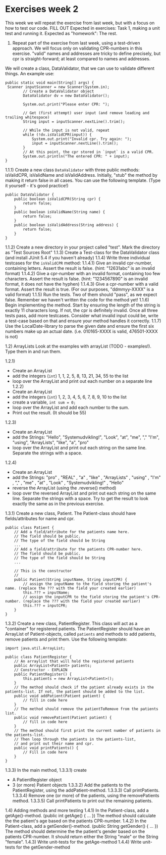 # Exercises week 2

This week we will repeat the exercise from last week, but with a focus on how to test our code.
FILL OUT
Expected in exercises: Task 1, making a unit test and running it.
Expected as "homework": The rest.

1) Repeat part of the exercise from last week, using a test-driven approach.
We will focus only on validating CPR-numbers in this exercise. "valid" names and addresses are tricky to define precisely, but cpr is straight-forward; at least compared to names and addresses.

We will create a class, DataValidator, that we can use to validate different things.
An example use:

```
public static void main(String[] args) {
 Scanner inputScanner = new Scanner(System.in);
        // Create a DataValidator object
        DataValidator dv = new DataValidator();

        System.out.print("Please enter CPR: ");

        // Get (first attempt) user input (and remove leading and trailing whitespace)
        String input = inputScanner.nextLine().trim();

        // While the input is not valid, repeat
        while (!dv.isValidCPR(input)) {
            System.out.print("Invalid cpr. Try again: ");
            input = inputScanner.nextLine().trim();
        }
        // At this point, the cpr stored in `input` is a valid CPR.
        System.out.println("The entered CPR: " + input);
}
```

1.1.1) Create a new class `DataValidator` with three public methods: isValidCPR, isValidName and isValidAddress.
Initially, "stub" the method by making it return false in all cases.
You can use the following template. (Type it yourself - it's good practice!)

```
public DataValidator {
    public boolean isValidCPR(String cpr) {
        return false;
    }
    public boolean isValidName(String name) {
        return false;
    }
    public boolean isValidAddress(String address) {
        return false;
    }
}
```



1.1.2) Create a new directory in your project called "test".
Mark the directory as "Test Sources Root"
1.1.3) Create a Test-class for the DataValidator class (and install JUnit 5.4 if you haven't already)
1.1.4) Write three individual testcases for the `isValidCPR` method:
1.1.4.1) Give an invalid cpr-number, containing letters. Assert the result is false. (hint: "12631abc" is an invalid format)
1.1.4.2) Give a cpr-number with an invalid format, containing too few characters. Assert the result is false. (hint: "1234567890" is an invalid format, it does not have the hyphen)
1.1.4.3) Give a cpr-number with a valid format. Assert the result is true. (For our purposes, "ddmmyy-XXXX" is a valid format)
1.1.5) Run the tests. Two of them should "pass", as we expect false. Remember we haven't written the code for the method yet!
1.1.6) Begin implementing the method. Start by ensuring the length of the string is exactly 11 characters long. If not, the cpr is definitely invalid.
Once all three tests pass, add more testcases. Consider what invalid input could be, write a test-case based on that and ensure your method handles it correctly.
1.1.7) Use the LocalDate-library to parse the given date and ensure the first six numbers make up an actual date. (i.e. 010165-XXXX is valid, 476501-XXXX is not)

1.2) ArrayLists
Look at the examples with arrayList (TODO - examples!).
Type them in and run them.

1.2.1)
- Create an ArrayList
- add the integers (`int`) 1, 1, 2, 5, 8, 13, 21, 34, 55 to the list
- loop over the ArrayList and print out each number on a separate line
1.2.2)
- Create an ArrayList
- add the integers (`int`) 1, 2, 3, 4, 5, 6, 7, 8, 9, 10 to the list
- create a variable, `int sum = 0;`
- loop over the ArrayList and add each number to the sum.
- Print out the result. (It should be 55)

1.2.3)
- Create an ArrayList
- add the Strings: "Hello", "Systemudvikling!", "Look", "at", "me", "," "I'm", "using", "ArrayLists", "like", "a", "pro"
- loop over the ArrayList and print out each string on the same line. Separate the strings with a space.


1.2.4)
- Create an ArrayList
- add the Strings: "pro" , "REAL" , "a" , "like" , "ArrayLists" , "using" , "I'm" , "," , "me" , "at" , "Look" , "Systemudvikling!" , "Hello"
- reverse the ArrayList (using the .reverse() method)
- loop over the reversed ArrayList and print out each string on the same line. Separate the strings with a space.
Try to get the result to look exactly the same as in the previous exercise.





1.3.1) Create a new class, Patient.
The Patient-class should have fields/attributes for name and cpr.
```
public class Patient {
    // Add a field/attribute for the patients name here.
    // The field should be public.
    // The type of the field should be String
    ...
    // Add a field/attribute for the patients CPR-number here.
    // The field should be public.
    // The type of the field should be String
    ...

    // This is the constructor
    //
    public Patient(String inputName, String inputCPR) {
        // assign the inputName to the field storing the patient's name. (replace the ??? with the field your created earlier)
        this.??? = inputName;
        // assign the inputCPR to the field storing the patient's CPR-number. (replace the ??? with the field your created earlier)
        this.??? = inputCPR;
    }
}
```

1.3.2) Create a new class, PatientRegister.
This class will act as a "container" for registered patients.
The PatientRegister should have an ArrayList of Patient-objects, called `patients` and methods to add patients, remove patients and print them.
Use the following template:
```
import java.util.ArrayList;

public class PatientRegister {
    // An arraylist that will hold the registered patients
    public ArrayList<Patient> patients;
    // Constructor - EXPLAIN
    public PatientRegister() {
        this.patients = new ArrayList<Patient>();
    }
    // The method should check if the patient already exists in the patients-list. If not, the patient should be added to the list.
    public void addPatient(Patient patient) {
        // fill in code here
    }
    // The method should remove the patientToRemove from the patients list.
    public void removePatient(Patient patient) {
        // fill in code here
    }
    // The method should first print the current number of patients in the patients-list.
    // Then loop through the patients in the patients-list,
    // and print out their name and cpr.
    public void printPatients() {
        // Fill in code here
    }
}
```

1.3.3) In the main method,
1.3.3.1)
create
- A PatientRegister object
- 3 (or more) Patient objects
1.3.3.2) Add the patients to the PatientRegister, using the addPatient-method.
1.3.3.3) Call printPatients.
1.3.3.4) Remove one (or more) of the patients, using the removePatients method.
1.3.3.5) Call printPatients to print out the remaining patients.

1.4) Adding methods and more testing
1.4.1)
In the Patient-class, add a getAge()-method. (public int getAge() { ... })
The method should calculate the the patient's age based on the patients CPR-number.
1.4.2)
In the Patient-class, add a getGender()-method. (public String getGender() { ... })
The method should determine the the patient's gender based on the patients CPR-number.
It should return either the String "male" or the String "female".
1.4.3) Write unit-tests for the getAge-method
1.4.4) Write unit-tests for the getGender-method
